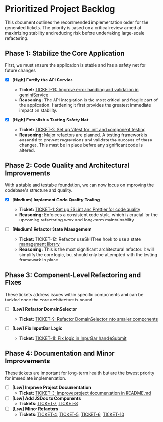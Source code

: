 # Prioritized Project Backlog

This document outlines the recommended implementation order for the generated tickets. The priority is based on a critical review aimed at maximizing stability and reducing risk before undertaking large-scale refactoring.

## Phase 1: Stabilize the Core Application

First, we must ensure the application is stable and has a safety net for future changes.

- [x] **[High] Fortify the API Service**
  - **Ticket:** [TICKET-13: Improve error handling and validation in geminiService](TICKET-13-improve-error-handling-and-validation-in-gemini-service.md)
  - **Reasoning:** The API integration is the most critical and fragile part of the application. Hardening it first provides the greatest immediate impact on stability.

- [x] **[High] Establish a Testing Safety Net**
  - **Ticket:** [TICKET-2: Set up Vitest for unit and component testing](TICKET-2-setup-vitest-for-unit-testing.md)
  - **Reasoning:** Major refactors are planned. A testing framework is essential to prevent regressions and validate the success of these changes. This must be in place before any significant code is altered.

## Phase 2: Code Quality and Architectural Improvements

With a stable and testable foundation, we can now focus on improving the codebase's structure and quality.

- [x] **[Medium] Implement Code Quality Tooling**
  - **Ticket:** [TICKET-1: Set up ESLint and Prettier for code quality](TICKET-1-setup-eslint-and-prettier.md)
  - **Reasoning:** Enforces a consistent code style, which is crucial for the upcoming refactoring work and long-term maintainability.

- [ ] **[Medium] Refactor State Management**
  - **Ticket:** [TICKET-12: Refactor useSkillTree hook to use a state management library](TICKET-12-refactor-useskilltree-hook-to-use-zustand.md)
  - **Reasoning:** This is the most significant architectural refactor. It will simplify the core logic, but should only be attempted with the testing framework in place.

## Phase 3: Component-Level Refactoring and Fixes

These tickets address issues within specific components and can be tackled once the core architecture is sound.

- [ ] **[Low] Refactor DomainSelector**
  - **Ticket:** [TICKET-9: Refactor DomainSelector into smaller components](TICKET-9-refactor-domainselector-into-smaller-components.md)

- [ ] **[Low] Fix InputBar Logic**
  - **Ticket:** [TICKET-11: Fix logic in InputBar handleSubmit](TICKET-11-fix-logic-in-inputbar-handlesubmit.md)

## Phase 4: Documentation and Minor Improvements

These tickets are important for long-term health but are the lowest priority for immediate implementation.

- [ ] **[Low] Improve Project Documentation**
  - **Ticket:** [TICKET-3: Improve project documentation in README.md](TICKET-3-improve-project-documentation.md)
- [ ] **[Low] Add JSDoc to Components**
  - **Tickets:** [TICKET-7](TICKET-7-add-jsdoc-documentation-to-chatmessage-component.md), [TICKET-8](TICKET-8-add-jsdoc-documentation-to-checklist-component.md)
- [ ] **[Low] Minor Refactors**
  - **Tickets:** [TICKET-4](TICKET-4-refactor-app-tsx-to-extract-mainapp-component.md), [TICKET-5](TICKET-5-move-response-schema-to-gemini-service.md), [TICKET-6](TICKET-6-move-system-prompt-to-gemini-service.md), [TICKET-10](TICKET-10-extract-inline-svg-from-header-to-icon-component.md)
